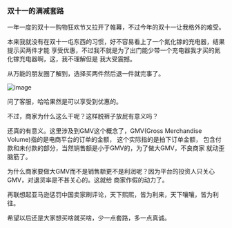 ### 双十一的满减套路

一年一度的双十一购物狂欢节又拉开了帷幕，不过今年的双十一让我格外的难受。

本来我就没有在双十一屯东西的习惯，好不容易看上了一个氮化镓的充电器，结果提示买两件才能
享受优惠，不过我不就是为了出门能少带一个充电器我才买的氮化镓充电器啊，这，我不理解但是
我大受震撼。

从万能的朋友圈了解到，选择买两件然后退一件就完事了。

![image](./img/满减.png) 

问了客服，哈哈果然是可以享受到优惠的。

不过，商家为什么这么干呢？这样脱裤子放屁有意义吗？

还真的有意义。这里涉及到GMV这个概念了，GMV(Gross Merchandise Volume)指的是电商平台的订单的金额，
这个实际指的是拍下订单金额， 包含付款和未付款的部分，当然销售额是小于GMV的，为了做大GMV，不良商家
就动歪脑筋了。

为什么商家要做大GMV而不是销售额更不是利润呢？因为平台的投资人只关心GMV，对退货率是不甚关心的。这就给
商家作假的动力了。

再联想起亚马逊惩罚中国卖家刷评论，天下熙熙，皆为利来，天下嚷嚷，皆为利往。

希望以后还是大家想买啥就买啥，少一点套路，多一点真诚。